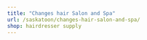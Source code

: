 ```yaml
---
title: "Changes hair Salon and Spa"
url: /saskatoon/changes-hair-salon-and-spa/
shop: hairdresser supply
---
```

